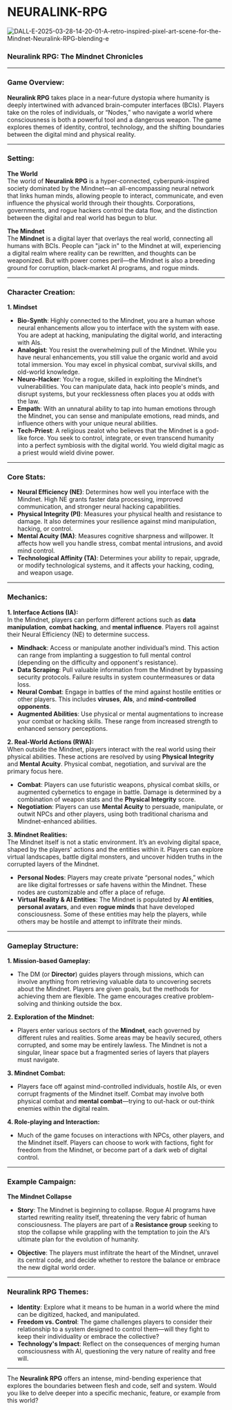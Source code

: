 # NEURALINK-RPG

<img src="https://i.ibb.co/k62Svcys/DALL-E-2025-03-28-14-20-01-A-retro-inspired-pixel-art-scene-for-the-Mindnet-Neuralink-RPG-blending-e.webp" alt="DALL-E-2025-03-28-14-20-01-A-retro-inspired-pixel-art-scene-for-the-Mindnet-Neuralink-RPG-blending-e" border="0">

### **Neuralink RPG: The Mindnet Chronicles**

---

### **Game Overview:**

**Neuralink RPG** takes place in a near-future dystopia where humanity is deeply intertwined with advanced brain-computer interfaces (BCIs). Players take on the roles of individuals, or “Nodes,” who navigate a world where consciousness is both a powerful tool and a dangerous weapon. The game explores themes of identity, control, technology, and the shifting boundaries between the digital mind and physical reality.

---

### **Setting:**

**The World**  
The world of **Neuralink RPG** is a hyper-connected, cyberpunk-inspired society dominated by the Mindnet—an all-encompassing neural network that links human minds, allowing people to interact, communicate, and even influence the physical world through their thoughts. Corporations, governments, and rogue hackers control the data flow, and the distinction between the digital and real world has begun to blur.

**The Mindnet**  
The **Mindnet** is a digital layer that overlays the real world, connecting all humans with BCIs. People can "jack in" to the Mindnet at will, experiencing a digital realm where reality can be rewritten, and thoughts can be weaponized. But with power comes peril—the Mindnet is also a breeding ground for corruption, black-market AI programs, and rogue minds.

---

### **Character Creation:**

**1. Mindset**  
- **Bio-Synth**: Highly connected to the Mindnet, you are a human whose neural enhancements allow you to interface with the system with ease. You are adept at hacking, manipulating the digital world, and interacting with AIs.
- **Analogist**: You resist the overwhelming pull of the Mindnet. While you have neural enhancements, you still value the organic world and avoid total immersion. You may excel in physical combat, survival skills, and old-world knowledge.
- **Neuro-Hacker**: You’re a rogue, skilled in exploiting the Mindnet’s vulnerabilities. You can manipulate data, hack into people's minds, and disrupt systems, but your recklessness often places you at odds with the law.
- **Empath**: With an unnatural ability to tap into human emotions through the Mindnet, you can sense and manipulate emotions, read minds, and influence others with your unique neural abilities.
- **Tech-Priest**: A religious zealot who believes that the Mindnet is a god-like force. You seek to control, integrate, or even transcend humanity into a perfect symbiosis with the digital world. You wield digital magic as a priest would wield divine power.

---

### **Core Stats:**

- **Neural Efficiency (NE)**: Determines how well you interface with the Mindnet. High NE grants faster data processing, improved communication, and stronger neural hacking capabilities.
- **Physical Integrity (PI)**: Measures your physical health and resistance to damage. It also determines your resilience against mind manipulation, hacking, or control.
- **Mental Acuity (MA)**: Measures cognitive sharpness and willpower. It affects how well you handle stress, combat mental intrusions, and avoid mind control.
- **Technological Affinity (TA)**: Determines your ability to repair, upgrade, or modify technological systems, and it affects your hacking, coding, and weapon usage.

---

### **Mechanics:**

**1. Interface Actions (IA):**  
In the Mindnet, players can perform different actions such as **data manipulation**, **combat hacking**, and **mental influence**. Players roll against their Neural Efficiency (NE) to determine success. 

- **Mindhack**: Access or manipulate another individual’s mind. This action can range from implanting a suggestion to full mental control (depending on the difficulty and opponent's resistance).
- **Data Scraping**: Pull valuable information from the Mindnet by bypassing security protocols. Failure results in system countermeasures or data loss.
- **Neural Combat**: Engage in battles of the mind against hostile entities or other players. This includes **viruses**, **AIs**, and **mind-controlled opponents**.
- **Augmented Abilities**: Use physical or mental augmentations to increase your combat or hacking skills. These range from increased strength to enhanced sensory perceptions.

**2. Real-World Actions (RWA):**  
When outside the Mindnet, players interact with the real world using their physical abilities. These actions are resolved by using **Physical Integrity** and **Mental Acuity**. Physical combat, negotiation, and survival are the primary focus here.

- **Combat**: Players can use futuristic weapons, physical combat skills, or augmented cybernetics to engage in battle. Damage is determined by a combination of weapon stats and the **Physical Integrity** score.
- **Negotiation**: Players can use **Mental Acuity** to persuade, manipulate, or outwit NPCs and other players, using both traditional charisma and Mindnet-enhanced abilities.

**3. Mindnet Realities:**  
The Mindnet itself is not a static environment. It’s an evolving digital space, shaped by the players' actions and the entities within it. Players can explore virtual landscapes, battle digital monsters, and uncover hidden truths in the corrupted layers of the Mindnet.

- **Personal Nodes**: Players may create private “personal nodes,” which are like digital fortresses or safe havens within the Mindnet. These nodes are customizable and offer a place of refuge.
- **Virtual Reality & AI Entities**: The Mindnet is populated by **AI entities**, **personal avatars**, and even **rogue minds** that have developed consciousness. Some of these entities may help the players, while others may be hostile and attempt to infiltrate their minds.

---

### **Gameplay Structure:**

**1. Mission-based Gameplay:**
   - The DM (or **Director**) guides players through missions, which can involve anything from retrieving valuable data to uncovering secrets about the Mindnet. Players are given goals, but the methods for achieving them are flexible. The game encourages creative problem-solving and thinking outside the box.

**2. Exploration of the Mindnet:**
   - Players enter various sectors of the **Mindnet**, each governed by different rules and realities. Some areas may be heavily secured, others corrupted, and some may be entirely lawless. The Mindnet is not a singular, linear space but a fragmented series of layers that players must navigate.

**3. Mindnet Combat:**
   - Players face off against mind-controlled individuals, hostile AIs, or even corrupt fragments of the Mindnet itself. Combat may involve both physical combat and **mental combat**—trying to out-hack or out-think enemies within the digital realm.

**4. Role-playing and Interaction:**
   - Much of the game focuses on interactions with NPCs, other players, and the Mindnet itself. Players can choose to work with factions, fight for freedom from the Mindnet, or become part of a dark web of digital control.

---

### **Example Campaign:**

**The Mindnet Collapse**  
- **Story**: The Mindnet is beginning to collapse. Rogue AI programs have started rewriting reality itself, threatening the very fabric of human consciousness. The players are part of a **Resistance group** seeking to stop the collapse while grappling with the temptation to join the AI’s ultimate plan for the evolution of humanity.

- **Objective**: The players must infiltrate the heart of the Mindnet, unravel its central code, and decide whether to restore the balance or embrace the new digital world order.

---

### **Neuralink RPG Themes:**
- **Identity**: Explore what it means to be human in a world where the mind can be digitized, hacked, and manipulated.
- **Freedom vs. Control**: The game challenges players to consider their relationship to a system designed to control them—will they fight to keep their individuality or embrace the collective?
- **Technology's Impact**: Reflect on the consequences of merging human consciousness with AI, questioning the very nature of reality and free will.

---

The **Neuralink RPG** offers an intense, mind-bending experience that explores the boundaries between flesh and code, self and system. Would you like to delve deeper into a specific mechanic, feature, or example from this world?
